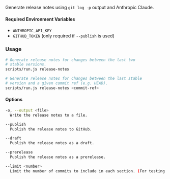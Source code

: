 Generate release notes using `git log -p` output and Anthropic
Claude.

#### Required Environment Variables

- `ANTHROPIC_API_KEY`
- `GITHUB_TOKEN` (only required if `--publish` is used)

### Usage

```sh
# Generate release notes for changes between the last two
# stable versions.
scripts/run.js release-notes

# Generate release notes for changes between the last stable
# version and a given commit ref (e.g. HEAD).
scripts/run.js release-notes <commit-ref>
```

#### Options

```sh
-o, --output <file>
  Write the release notes to a file.

--publish
  Publish the release notes to GitHub.

--draft
  Publish the release notes as a draft.

--prerelease
  Publish the release notes as a prerelease.

--limit <number>
  Limit the number of commits to include in each section. (For testing purposes)
```
